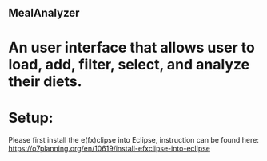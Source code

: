 ## MealAnalyzer
 
# An user interface that allows user to load, add, filter, select, and analyze their diets.

# Setup:
Please first install the e(fx)clipse into Eclipse, instruction can be found here:
https://o7planning.org/en/10619/install-efxclipse-into-eclipse
